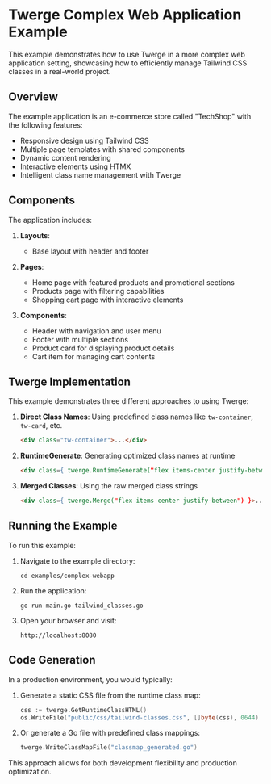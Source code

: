 # Twerge Complex Web Application Example

This example demonstrates how to use Twerge in a more complex web application setting, showcasing how to efficiently manage Tailwind CSS classes in a real-world project.

## Overview

The example application is an e-commerce store called "TechShop" with the following features:

- Responsive design using Tailwind CSS
- Multiple page templates with shared components
- Dynamic content rendering
- Interactive elements using HTMX
- Intelligent class name management with Twerge

## Components

The application includes:

1. **Layouts**:

   - Base layout with header and footer

2. **Pages**:

   - Home page with featured products and promotional sections
   - Products page with filtering capabilities
   - Shopping cart page with interactive elements

3. **Components**:
   - Header with navigation and user menu
   - Footer with multiple sections
   - Product card for displaying product details
   - Cart item for managing cart contents

## Twerge Implementation

This example demonstrates three different approaches to using Twerge:

1. **Direct Class Names**: Using predefined class names like `tw-container`, `tw-card`, etc.

   ```html
   <div class="tw-container">...</div>
   ```

2. **RuntimeGenerate**: Generating optimized class names at runtime

   ```html
   <div class={ twerge.RuntimeGenerate("flex items-center justify-between") }>...</div>
   ```

3. **Merged Classes**: Using the raw merged class strings
   ```html
   <div class={ twerge.Merge("flex items-center justify-between") }>...</div>
   ```

## Running the Example

To run this example:

1. Navigate to the example directory:

   ```
   cd examples/complex-webapp
   ```

2. Run the application:

   ```
   go run main.go tailwind_classes.go
   ```

3. Open your browser and visit:
   ```
   http://localhost:8080
   ```

## Code Generation

In a production environment, you would typically:

1. Generate a static CSS file from the runtime class map:

   ```go
   css := twerge.GetRuntimeClassHTML()
   os.WriteFile("public/css/tailwind-classes.css", []byte(css), 0644)
   ```

2. Or generate a Go file with predefined class mappings:
   ```go
   twerge.WriteClassMapFile("classmap_generated.go")
   ```

This approach allows for both development flexibility and production optimization.
